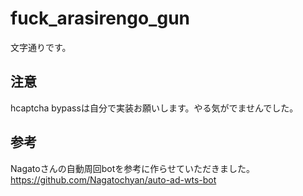 # fuck_arasirengo_gun
文字通りです。

## 注意
hcaptcha bypassは自分で実装お願いします。やる気がでませんでした。

## 参考
Nagatoさんの自動周回botを参考に作らせていただきました。<br>
https://github.com/Nagatochyan/auto-ad-wts-bot
